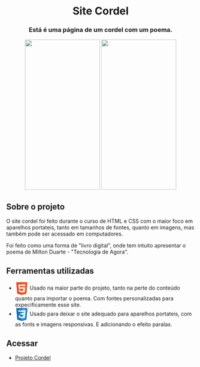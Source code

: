 <div> 
  <h1 align="center">Site Cordel</h1> 
</div>

<div>
  <h3 align="center">Está é uma página de um cordel com um poema.</h3>
</div>
 <div align='center'>
   
<img src= "https://user-images.githubusercontent.com/112639055/206558263-c38c21c7-6751-49e6-a8b7-c5387f785511.gif" width='200px' height='400px'>
<img src= "https://user-images.githubusercontent.com/112639055/206556801-478547ba-f587-4f27-bd07-2a75a85626f6.jpeg" width='200px' height='400px'>
</div>

<div>
<h2> Sobre o projeto </h2> 
<p> O site cordel foi feito durante o curso de HTML e CSS com o maior foco em aparelhos portateis, tanto em tamanhos de fontes, quanto em imagens, mas também pode ser acessado em computadores.</p>
<p> Foi feito como uma forma de "livro digital", onde tem intuito apresentar o poema de Milton Duarte - "Tecnologia de Agora".</p>
</div>

<div>

## Ferramentas utilizadas

<ul>
 <li> 
   <img align="center" width="35" src="https://raw.githubusercontent.com/devicons/devicon/master/icons/html5/html5-original.svg"> Usado na maior parte do projeto, tanto na perte do conteúdo quanto para importar o poema. Com fontes personalizadas para expecificamente esse site.
 </li>
 <li> 
  <img align="center" width="35" src="https://raw.githubusercontent.com/devicons/devicon/master/icons/css3/css3-original.svg"> Usado para deixar o site adequado para aparelhos portateis, com as fonts e imagens responsivas. E adicionando o efeito paralax.
 </li>
</ul>

  ## Acessar

<div>
  <ul>
    <li>
      <a href="https://willianol.github.io/Site-Cordel/assets/cordel.html" target="_blank"> Projeto Cordel</a>
    </li>
  </ul>
</div>
